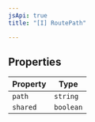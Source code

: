 ```yaml
---
jsApi: true
title: "[I] RoutePath"

---
```

## Properties

| Property | Type |
| ------ | ------ |
| `path` | `string` |
| `shared` | `boolean` |
